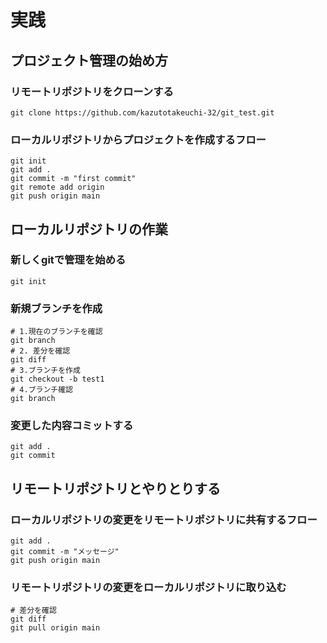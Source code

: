 # 実践

## プロジェクト管理の始め方

### リモートリポジトリをクローンする

```
git clone https://github.com/kazutotakeuchi-32/git_test.git
```

### ローカルリポジトリからプロジェクトを作成するフロー

```
git init
git add .
git commit -m "first commit"
git remote add origin 
git push origin main
```

## ローカルリポジトリの作業

### 新しくgitで管理を始める

```
git init
```

### 新規ブランチを作成

```
# 1.現在のブランチを確認
git branch
# 2. 差分を確認
git diff 
# 3.ブランチを作成
git checkout -b test1
# 4.ブランチ確認
git branch
```

### 変更した内容コミットする
```
git add .
git commit 
```
## リモートリポジトリとやりとりする

### ローカルリポジトリの変更をリモートリポジトリに共有するフロー

```
git add .
git commit -m "メッセージ"
git push origin main
```

### リモートリポジトリの変更をローカルリポジトリに取り込む

```
# 差分を確認
git diff 
git pull origin main
```

